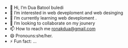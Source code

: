 - 👋 Hi, I’m Dua Batool buledi
- 👀 I’m interested in web deveploment and web desinging
- 🌱 I’m currently learning web deveploment .
- 💞️ I’m looking to collaborate on my jounery
- 📫 How to reach me  ronakdua@gmail.com 
- 😄 Pronouns:she/her.
- ⚡ Fun fact: ...

<!---
Dua2006/Dua2006 is a ✨ special ✨ repository because its `README.md` (this file) appears on your GitHub profile.
You can click the Preview link to take a look at your changes.
--->
